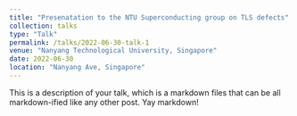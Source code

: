 ```yaml
---
title: "Presenatation to the NTU Superconducting group on TLS defects"
collection: talks
type: "Talk"
permalink: /talks/2022-06-30-talk-1
venue: "Nanyang Technological University, Singapore"
date: 2022-06-30
location: "Nanyang Ave, Singapore"
---
```

This is a description of your talk, which is a markdown files that can be all markdown-ified like any other post. Yay markdown!
